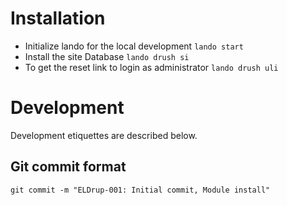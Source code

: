 # Installation

- Initialize lando for the local development `lando start`
- Install the site Database `lando drush si`
- To get the reset link to login as administrator `lando drush uli`


# Development
Development etiquettes are described below.
## Git commit format
`git commit -m "ELDrup-001: Initial commit, Module install"`
